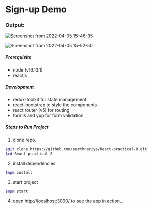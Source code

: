 # Sign-up Demo


### Output:

![Screenshot from 2022-04-05 15-46-35](https://user-images.githubusercontent.com/68768212/161904266-f6ef40de-1a45-49d1-9eb9-f6b52e74726c.png)


![Screenshot from 2022-04-05 15-52-50](https://user-images.githubusercontent.com/68768212/161904279-4d1acc8f-a581-47bb-8f40-86c46dd0f343.png)






##### Prerequisite
- node (v16.13.1)
- reactjs
##### Development
- redux-toolkit for state management
- react-bootstrap to style the components
- react router (v5) for routing
- formik and yup for form validation
##### Steps to Run Project
1. clone repo.
```sh
$git clone https://github.com/parthnariya/React-practical-8.git
$cd React-practical-8
```
2. install dependencies
```sh
$npm install
```
3. start project
```sh
$npm start
```
4. open [http://localhost:3000/](http://localhost:3000/) to see the app in action...
